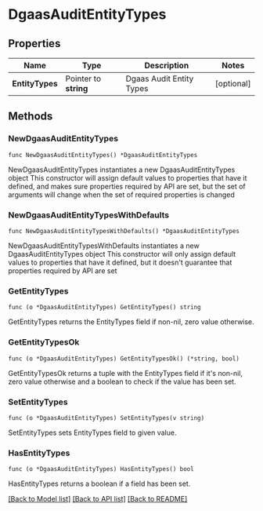 # DgaasAuditEntityTypes

## Properties

Name | Type | Description | Notes
------------ | ------------- | ------------- | -------------
**EntityTypes** | Pointer to **string** | Dgaas Audit Entity Types | [optional] 

## Methods

### NewDgaasAuditEntityTypes

`func NewDgaasAuditEntityTypes() *DgaasAuditEntityTypes`

NewDgaasAuditEntityTypes instantiates a new DgaasAuditEntityTypes object
This constructor will assign default values to properties that have it defined,
and makes sure properties required by API are set, but the set of arguments
will change when the set of required properties is changed

### NewDgaasAuditEntityTypesWithDefaults

`func NewDgaasAuditEntityTypesWithDefaults() *DgaasAuditEntityTypes`

NewDgaasAuditEntityTypesWithDefaults instantiates a new DgaasAuditEntityTypes object
This constructor will only assign default values to properties that have it defined,
but it doesn't guarantee that properties required by API are set

### GetEntityTypes

`func (o *DgaasAuditEntityTypes) GetEntityTypes() string`

GetEntityTypes returns the EntityTypes field if non-nil, zero value otherwise.

### GetEntityTypesOk

`func (o *DgaasAuditEntityTypes) GetEntityTypesOk() (*string, bool)`

GetEntityTypesOk returns a tuple with the EntityTypes field if it's non-nil, zero value otherwise
and a boolean to check if the value has been set.

### SetEntityTypes

`func (o *DgaasAuditEntityTypes) SetEntityTypes(v string)`

SetEntityTypes sets EntityTypes field to given value.

### HasEntityTypes

`func (o *DgaasAuditEntityTypes) HasEntityTypes() bool`

HasEntityTypes returns a boolean if a field has been set.


[[Back to Model list]](../README.md#documentation-for-models) [[Back to API list]](../README.md#documentation-for-api-endpoints) [[Back to README]](../README.md)


